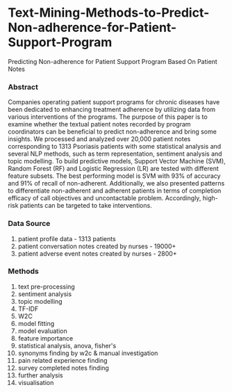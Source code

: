 # Text-Mining-Methods-to-Predict-Non-adherence-for-Patient-Support-Program
Predicting Non-adherence for Patient Support Program Based On Patient Notes

### Abstract
Companies operating patient support programs for chronic diseases have been dedicated to enhancing treatment adherence by utilizing data from various interventions of the programs. The purpose of this paper is to examine whether the textual patient notes recorded by program coordinators can be beneficial to predict non-adherence and bring some insights. We processed and analyzed over 20,000 patient notes corresponding to 1313 Psoriasis patients with some statistical analysis and several NLP methods, such as term representation, sentiment analysis and topic modelling. To build predictive models, Support Vector Machine (SVM), Random Forest (RF) and Logistic Regression (LR) are tested with different feature subsets. The best performing model is SVM with 93% of accuracy and 91% of recall of non-adherent. Additionally, we also presented patterns to differentiate non-adherent and adherent patients in terms of completion efficacy of call objectives and uncontactable problem. Accordingly, high-risk patients can be targeted to take interventions.  

### Data Source

1. patient profile data - 1313 patients
2. patient conversation notes created by nurses - 19000+
3. patient adverse event notes created by nurses - 2800+

### Methods

1. text pre-processing
2. sentiment analysis
3. topic modelling
4. TF-IDF
5. W2C
6. model fitting
7. model evaluation
8. feature importance
9. statistical analysis, anova, fisher's
10. synonyms finding by w2c & manual investigation 
11. pain related experience finding
12. survey completed notes finding
14. further analysis
15. visualisation


